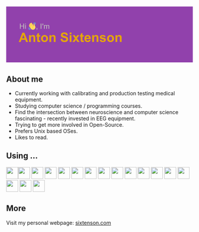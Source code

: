 ![Hi, I'm Anton Sixtenson!](index.png)



## About me

- Currently working with calibrating and production testing medical equipment.<br> 
- Studying computer science / programming courses.<br>
- Find the intersection between neuroscience and computer science fascinating - recently invested in EEG equipment.<br>
- Trying to get more involved in Open-Source.
- Prefers Unix based OSes.
- Likes to read.<br>

## Using ...
<img src="https://cdn.jsdelivr.net/gh/devicons/devicon/icons/html5/html5-original.svg" width="32" height="32" /><img src="https://cdn.jsdelivr.net/gh/devicons/devicon/icons/css3/css3-original.svg" width="32" height="32" />
        <img src="https://cdn.jsdelivr.net/gh/devicons/devicon/icons/arduino/arduino-original.svg" width="32" height="32" /> 
 <img src="https://cdn.jsdelivr.net/gh/devicons/devicon/icons/c/c-original.svg" width="32" height="32" /> <img src="https://cdn.jsdelivr.net/gh/devicons/devicon/icons/bash/bash-plain.svg" width="32" height="32" />
   <img src="https://cdn.jsdelivr.net/gh/devicons/devicon/icons/python/python-original.svg" width="32" height="32" />
    <img src="https://cdn.jsdelivr.net/gh/devicons/devicon/icons/java/java-original.svg" width="32" height="32" />
     <img src="https://cdn.jsdelivr.net/gh/devicons/devicon/icons/linux/linux-original.svg" width="32" height="32" />
        <img src="https://cdn.jsdelivr.net/gh/devicons/devicon/icons/django/django-plain.svg" width="32" height="32" />
         <img src="https://cdn.jsdelivr.net/gh/devicons/devicon/icons/godot/godot-original.svg" width="32" height="32" />
          <img src="https://cdn.jsdelivr.net/gh/devicons/devicon/icons/jupyter/jupyter-original.svg" width="32" height="32" />
           <img src="https://cdn.jsdelivr.net/gh/devicons/devicon/icons/latex/latex-original.svg" width="32" height="32" /> 
           <img src="https://cdn.jsdelivr.net/gh/devicons/devicon/icons/nginx/nginx-original.svg" width="32" height="32" />
            <img src="https://cdn.jsdelivr.net/gh/devicons/devicon/icons/postgresql/postgresql-original.svg" width="32" height="32" />
             <img src="https://cdn.jsdelivr.net/gh/devicons/devicon/icons/raspberrypi/raspberrypi-original.svg" width="32" height="32" />
              <img src="https://cdn.jsdelivr.net/gh/devicons/devicon/icons/sqlite/sqlite-original.svg" width="32" height="32" />
              <img src="https://seeklogo.com/images/N/netwide-assembler-nasm-logo-EC5B1109AC-seeklogo.com.png" width="32" height="32" />
           
## More

Visit my personal webpage: <a href="https://www.sixtenson.com" target="_blank">sixtenson.com</a>
